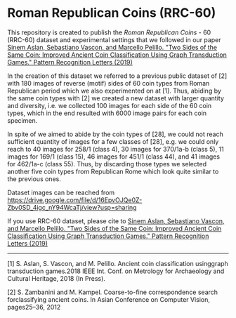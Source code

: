 # Roman Republican Coins (RRC-60)
This repository is created to publish the <i>Roman Republican Coins</i> - 60 (RRC-60) dataset and experimental settings that we followed in our paper <a href="https://www.sciencedirect.com/science/article/pii/S0167865519303708"> Sinem Aslan, Sebastiano Vascon, and Marcello Pelillo. "Two Sides of the Same Coin: Improved Ancient Coin Classification Using Graph Transduction Games." Pattern Recognition Letters (2019) </a>

In the creation of this dataset we referred to a previous public dataset of [2] with 180 images of reverse (motif) sides of 60 coin types from Roman Republican period which we also experimented on at [1]. Thus, abiding by the same coin types with [2] we created a new dataset with larger quantity and diversity, i.e. we collected 100 images for each side of the 60 coin types, which in the end resulted with 6000 image pairs for each coin specimen. 

In spite of we aimed to abide by the coin types of [28], we could not reach sufficient quantity of images for a few classes of [28], e.g. we could only reach to 40 images for 258/1 (class 4), 30 images for 370/1a-b (class 5), 11 images for 169/1 (class 15), 46 images for 451/1 (class 44), and 41 images for 462/1a-c (class 55). Thus, by discarding those types we selected another five coin types from Republican Rome which look quite similar to the previous ones. 

Dataset images can be reached from https://drive.google.com/file/d/16EpvOJQe0Z-Zbv0SD_4igc_nY94WcaTj/view?usp=sharing

If you use RRC-60 dataset, please cite to  <a href="https://www.sciencedirect.com/science/article/pii/S0167865519303708"> Sinem Aslan, Sebastiano Vascon, and Marcello Pelillo. "Two Sides of the Same Coin: Improved Ancient Coin Classification Using Graph Transduction Games." Pattern Recognition Letters (2019) </a>




------------------------------

[1] S. Aslan,  S. Vascon,  and M. Pelillo.   Ancient coin classification usinggraph transduction games.2018 IEEE Int. Conf. on Metrology for Archaeology and Cultural Heritage, 2018 (In Press).

[2] S. Zambanini and M. Kampel.  Coarse-to-fine correspondence search forclassifying ancient coins. In Asian Conference on Computer Vision, pages25–36, 2012
